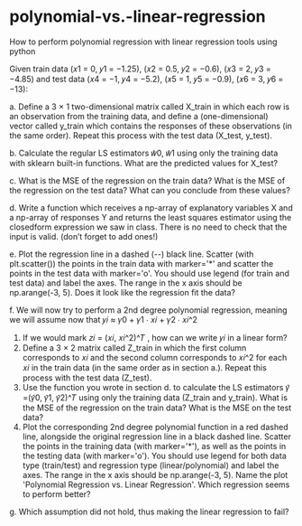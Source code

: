 # polynomial-vs.-linear-regression
How to perform polynomial regression with linear regression tools using python


Given train data (𝑥1 = 0, 𝑦1 = −1.25), (𝑥2 = 0.5, 𝑦2 = −0.6), (𝑥3 = 2, 𝑦3 = −4.85)
and test data (𝑥4 = −1, 𝑦4 = −5.2), (𝑥5 = 1, 𝑦5 = −0.9), (𝑥6 = 3, 𝑦6 = −13):

a. Define a 3 × 1 two-dimensional matrix called X_train in which each row is an observation from the training data, and define a (one-dimensional) vector called y_train which contains the responses of these observations (in the same order). 
Repeat this process with the test data (X_test, y_test).

b. Calculate the regular LS estimators 𝑤̂0, 𝑤̂1 using only the training data with
sklearn built-in functions.
What are the predicted values for X_test?

c. What is the MSE of the regression on the train data?
What is the MSE of the regression on the test data?
What can you conclude from these values?

d. Write a function which receives a np-array of explanatory variables X and a np-array of responses Y and returns the least squares estimator using the closedform expression we saw in class.
There is no need to check that the input is valid. (don’t forget to add ones!)

e. Plot the regression line in a dashed (--) black line. Scatter (with plt.scatter()) the points in the train data with marker='*' and scatter the points in the test data with marker='o'. You should use legend (for train and test data) and label the axes. The range in the x axis should be np.arange(-3, 5).
Does it look like the regression fit the data?

f. We will now try to perform a 2nd degree polynomial regression, meaning we will assume now that 𝑦𝑖 ≈ 𝛾0 + 𝛾1 ∙ 𝑥𝑖 + 𝛾2 ∙ 𝑥𝑖^2

  1. If we would mark 𝑧𝑖 = (𝑥𝑖, 𝑥𝑖^2)^𝑇 , how can we write 𝑦𝑖 in a linear form?
  2. Define a 3 × 2 matrix called Z_train in which the first column corresponds to 𝑥𝑖 and the second column corresponds to 𝑥𝑖^2 for each    𝑥𝑖 in the train data (in the same order as in section a.). Repeat this process with the test data (Z_test).
  3. Use the function you wrote in section d. to calculate the LS estimators 𝛾̂ =(𝛾̂0, 𝛾̂1, 𝛾̂2)^𝑇 using only the training data (Z_train and y_train). What is the MSE of the regression on the train data? What is the MSE on the test data?
  4. Plot the corresponding 2nd degree polynomial function in a red dashed line, alongside the original regression line in a black dashed line. Scatter the points in the training data (with marker='*'), as well as the points in the testing data (with marker='o'). You should use legend for both data type (train/test) and regression type (linear/polynomial) and label the axes. The range in the x axis should be np.arange(-3, 5). Name the plot 'Polynomial Regression vs. Linear Regression'.
 Which regression seems to perform better?
 
 g. Which assumption did not hold, thus making the linear regression to fail?
